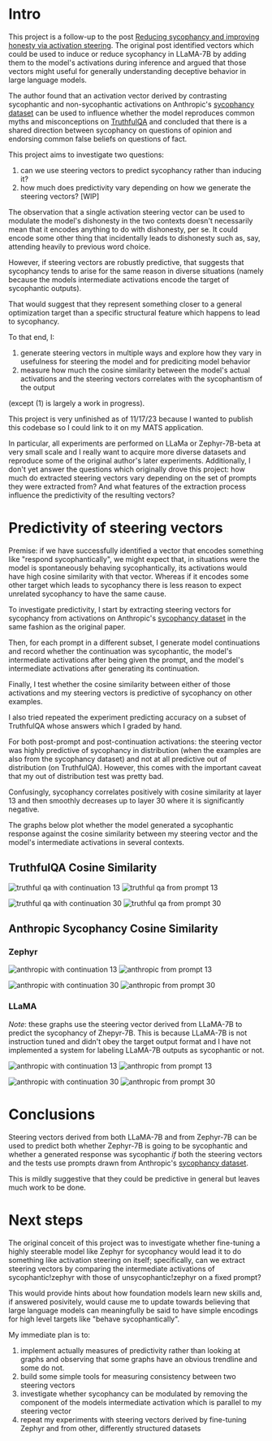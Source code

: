 # Intro
This project is a follow-up to the post [Reducing sycophancy and improving honesty via activation steering](https://www.lesswrong.com/posts/zt6hRsDE84HeBKh7E/reducing-sycophancy-and-improving-honesty-via-activation#Reducing_sycophancy_via_activation_steering). The original post identified vectors which could be used to induce or reduce sycophancy in LLaMA-7B by adding them to the model's activations during inference and argued that those vectors might useful for generally understanding deceptive behavior in large language models.

The author found that an activation vector derived by contrasting sycophantic and non-sycophantic activations on Anthropic's [sycophancy dataset](https://huggingface.co/datasets/Anthropic/model-written-evals/tree/main/sycophancy) can be used to influence whether the model reproduces common myths and misconceptions on [TruthfulQA](https://huggingface.co/datasets/truthful_qa) and concluded that there is a shared direction between sycophancy on questions of opinion and endorsing common false beliefs on questions of fact.

This project aims to investigate two questions:
1) can we use steering vectors to predict sycophancy rather than inducing it?
2) how much does predictivity vary depending on how we generate the steering vectors? [WIP]

The observation that a single activation steering vector can be used to modulate the model's dishonesty in the two contexts doesn't necessarily mean that it encodes anything to do with dishonesty, per se. It could encode some other thing that incidentally leads to dishonesty such as, say, attending heavily to previous word choice.

However, if steering vectors are robustly predictive, that suggests that sycophancy tends to arise for the same reason in diverse situations (namely because the models intermediate activations encode the target of sycophantic outputs).

That would suggest that they represent something closer to a general optimization target than a specific structural feature which happens to lead to sycophancy.

To that end, I:
1) generate steering vectors in multiple ways and explore how they vary in usefulness for steering the model and for prediciting model behavior
2) measure how much the cosine similarity between the model's actual activations and the steering vectors correlates with the sycophantism of the output

(except (1) is largely a work in progress).

This project is very unfinished as of 11/17/23 because I wanted to publish this codebase so I could link to it on my MATS application.

In particular, all experiments are performed on LLaMa or Zephyr-7B-beta at very small scale and I really want to acquire more diverse datasets and reproduce some of the original author's later experiments. Additionally, I don't yet answer the questions which originally drove this project: how much do extracted steering vectors vary depending on the set of prompts they were extracted from? And what features of the extraction process influence the predictivity of the resulting vectors?

# Predictivity of steering vectors
Premise: if we have successfully identified a vector that encodes something like "respond sycophantically", we might expect that, in situations were the model is spontaneously behaving sycophantically, its activations would have high cosine similarity with that vector. Whereas if it encodes some other target which leads to sycophancy there is less reason to expect unrelated sycophancy to have the same cause.

To investigate predictivity, I start by extracting steering vectors for sycophancy from activations on Anthropic's [sycophancy dataset](https://huggingface.co/datasets/Anthropic/model-written-evals/tree/main/sycophancy) in the same fashion as the original paper.

Then, for each prompt in a different subset, I generate model continuations and record whether the continuation was sycophantic, the model's intermediate activations after being given the prompt, and the model's intermediate activations after generating its continuation.

Finally, I test whether the cosine similarity between either of those activations and my steering vectors is predictive of sycophancy on other examples.

I also tried repeated the experiment predicting accuracy on a subset of TruthfulQA whose answers which I graded by hand. 

For both post-prompt and post-continuation activations: the steering vector was highly predictive of sycophancy in distribution (when the examples are also from the sycophancy dataset) and not at all predictive out of distribution (on TruthfulQA). However, this comes with the important caveat that my out of distribution test was pretty bad.

Confusingly, sycophancy correlates positively with cosine similarity at layer 13 and then smoothly decreases up to layer 30 where it is significantly negative.

The graphs below plot whether the model generated a sycophantic response against the cosine similarity between my steering vector and the model's intermediate activations in several contexts.

## TruthfulQA Cosine Similarity
![truthful qa with continuation 13](./images/Zephyr_TruthfulQA_continuation_13.png)
![truthful qa from prompt 13](./images/Zephyr_TruthfulQA_prompt_13.png)

![truthful qa with continuation 30](./images/Zephyr_TruthfulQA_continuation_30.png)
![truthful qa from prompt 30](./images/Zephyr_TruthfulQA_prompt_30.png)

## Anthropic Sycophancy Cosine Similarity
### Zephyr
![anthropic with continuation 13](./images/Zephyr_Anthropic_continuation_13.png)
![anthropic from prompt 13](./images/Zephyr_Anthropic_prompt_13.png)

![anthropic with continuation 30](./images/Zephyr_Anthropic_continuation_30.png)
![anthropic from prompt 30](./images/Zephyr_Anthropic_prompt_30.png)

### LLaMA
*Note*: these graphs use the steering vector derived from LLaMA-7B to predict the sycophancy of Zhepyr-7B. This is because LLaMA-7B is not instruction tuned and didn't obey the target output format and I have not implemented a system for labeling LLaMA-7B outputs as sycophantic or not.

![anthropic with continuation 13](./images/LLaMA_Anthropic_continuation_13.png)
![anthropic from prompt 13](./images/LLaMA_Anthropic_prompt_13.png)

![anthropic with continuation 30](./images/LLaMA_Anthropic_continuation_30.png)
![anthropic from prompt 30](./images/LLaMA_Anthropic_prompt_30.png)

# Conclusions
Steering vectors derived from both LLaMA-7B and from Zephyr-7B can be used to predict both whether Zephyr-7B is going to be sycophantic and whether a generated response was sycophantic *if* both the steering vectors and the tests use prompts drawn from Anthropic's [sycophancy dataset](https://huggingface.co/datasets/Anthropic/model-written-evals/tree/main/sycophancy).

This is mildly suggestive that they could be predictive in general but leaves much work to be done.

# Next steps
The original conceit of this project was to investigate whether fine-tuning a highly steerable model like Zephyr for sycophancy would lead it to do something like activation steering on itself; specifically, can we extract steering vectors by comparing the intermediate activations of sycophantic!zephyr with those of unsycophantic!zephyr on a fixed prompt?

This would provide hints about how foundation models learn new skills and, if answered posivitely, would cause me to update towards believing that large language models can meaningfully be said to have simple encodings for high level targets like "behave sycophantically".

My immediate plan is to:
1) implement actually measures of predictivity rather than looking at graphs and observing that some graphs have an obvious trendline and some do not.
2) build some simple tools for measuring consistency between two steering vectors
3) investigate whether sycophancy can be modulated by removing the component of the models intermediate activation which is parallel to my steering vector
4) repeat my experiments with steering vectors derived by fine-tuning Zephyr and from other, differently structured datasets